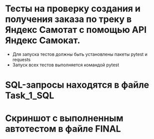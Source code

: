# Тесты на проверку создания и получения заказа по треку в Яндекс Самотат с помощью API Яндекс Самокат.
- Для запуска тестов должны быть установлены пакеты pytest и requests
- Запуск всех тестов выполняется командой pytest

# SQL-запросы находятся в файле Task_1_SQL
# Скриншот с выполненным автотестом в файле FINAL